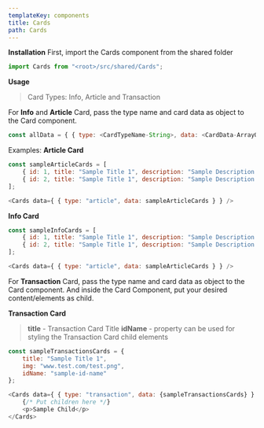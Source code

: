 ```yaml
---
templateKey: components
title: Cards
path: Cards
---
```

**Installation**
First, import the Cards component from the shared folder
```js
import Cards from "<root>/src/shared/Cards";
```

**Usage**
> Card Types: Info, Article and Transaction


For **Info** and **Article** Card, pass the type name and card data as object to the Card component.
```js
const allData = { { type: <CardTypeName-String>, data: <CardData-ArrayOfObjects>} };
```

Examples:
**Article Card**

```js
const sampleArticleCards = [
    { id: 1, title: "Sample Title 1", description: "Sample Description 1", img: "www.test.com/test.png", link: "/article/sample-article-1" },
    { id: 2, title: "Sample Title 1", description: "Sample Description 2", img: "www.test.com/test.png", link: "/article/sample-article-2" },
];

<Cards data={ { type: "article", data: sampleArticleCards } } />
```

**Info Card**
```js
const sampleInfoCards = [
    { id: 1, title: "Sample Title 1", description: "Sample Description 1", img: "www.test.com/test.png" },
    { id: 2, title: "Sample Title 1", description: "Sample Description 2", img: "www.test.com/test.png" },
];

<Cards data={ { type: "article", data: sampleArticleCards } } />
```



For **Transaction** Card, pass the type name and card data as object to the Card component. And inside the Card Component, put your desired content/elements as child.

**Transaction Card**
> **title** - Transaction Card Title
> **idName** - property can be used for styling the Transaction Card child elements

```js
const sampleTransactionsCards = {
    title: "Sample Title 1",
    img: "www.test.com/test.png",
    idName: "sample-id-name"
};

<Cards data={ { type: "transaction", data: {sampleTransactionsCards} } }>
    {/* Put children here */}
    <p>Sample Child</p>
</Cards>
```